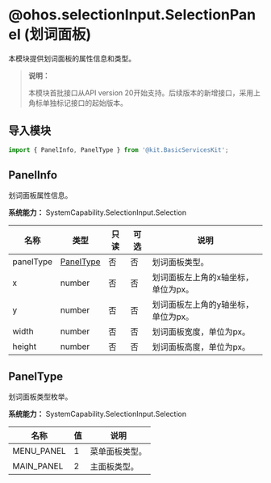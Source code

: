 # @ohos.selectionInput.SelectionPanel (划词面板)

本模块提供划词面板的属性信息和类型。

> **说明：**
>
>本模块首批接口从API version 20开始支持。后续版本的新增接口，采用上角标单独标记接口的起始版本。

## 导入模块

```ts
import { PanelInfo, PanelType } from '@kit.BasicServicesKit';
```

## PanelInfo

划词面板属性信息。

**系统能力：** SystemCapability.SelectionInput.Selection

| 名称 | 类型 | 只读 | 可选 | 说明 |
| --------- | -------- | -------- | -------- | -------- |
| panelType | [PanelType](#paneltype) | 否 | 否 | 划词面板类型。 |
| x | number | 否 | 否 | 划词面板左上角的x轴坐标，单位为px。 |
| y | number | 否 | 否 | 划词面板左上角的y轴坐标，单位为px。 |
| width | number | 否 | 否 | 划词面板宽度，单位为px。 |
| height | number | 否 | 否 | 划词面板高度，单位为px。 |

## PanelType

划词面板类型枚举。

**系统能力：** SystemCapability.SelectionInput.Selection

| 名称          | 值   | 说明         |
| ------------- | ---- | ------------ |
| MENU_PANEL | 1    | 菜单面板类型。 |
| MAIN_PANEL | 2    | 主面板类型。 |
